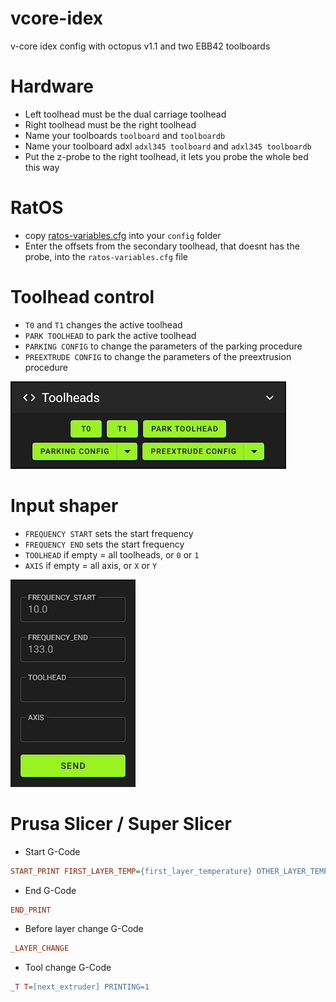 # vcore-idex
v-core idex config with octopus v1.1 and two EBB42 toolboards

# Hardware
- Left toolhead must be the dual carriage toolhead
- Right toolhead must be the right toolhead
- Name your toolboards ```toolboard``` and ```toolboardb```
- Name your toolboard adxl ```adxl345 toolboard``` and ```adxl345 toolboardb```
- Put the z-probe to the right toolhead, it lets you probe the whole bed this way

# RatOS
- copy [ratos-variables.cfg](/klipper_config/ratos-variables.cfg) into your ```config``` folder
- Enter the offsets from the secondary toolhead, that doesnt has the probe, into the ```ratos-variables.cfg``` file 

# Toolhead control

- ```T0``` and ```T1``` changes the active toolhead
- ```PARK TOOLHEAD``` to park the active toolhead
- ```PARKING CONFIG``` to change the parameters of the parking procedure
- ```PREEXTRUDE CONFIG``` to change the parameters of the preextrusion procedure

<img src="https://github.com/HelgeKeck/vcore-idex/blob/main/img/toolhead_macros.jpg" alt="" width="441"/>

# Input shaper

- ```FREQUENCY START``` sets the start frequency
- ```FREQUENCY END``` sets the start frequency
- ```TOOLHEAD``` if empty = all toolheads, or ```0``` or ```1```
- ```AXIS``` if empty = all axis, or ```X``` or ```Y```

<img src="https://github.com/HelgeKeck/vcore-idex/blob/main/img/shaper.jpg" alt="" width="200"/>

# Prusa Slicer / Super Slicer

- Start G-Code
```ini
START_PRINT FIRST_LAYER_TEMP={first_layer_temperature} OTHER_LAYER_TEMP={temperature} BED_TEMP={first_layer_bed_temperature} INITIAL_TOOL={initial_tool} TOTAL_TOOLCHANGES={total_toolchanges} WIPE_TOWER={wipe_tower}
```

- End G-Code
```ini
END_PRINT
```

- Before layer change G-Code
```ini
_LAYER_CHANGE
```

- Tool change G-Code
```ini
_T T=[next_extruder] PRINTING=1
```
